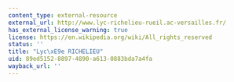 ```yaml
---
content_type: external-resource
external_url: http://www.lyc-richelieu-rueil.ac-versailles.fr/
has_external_license_warning: true
license: https://en.wikipedia.org/wiki/All_rights_reserved
status: ''
title: "Lyc\xE9e RICHELIEU"
uid: 89ed5152-8897-4890-a613-0883bda7a4fa
wayback_url: ''
---
```

